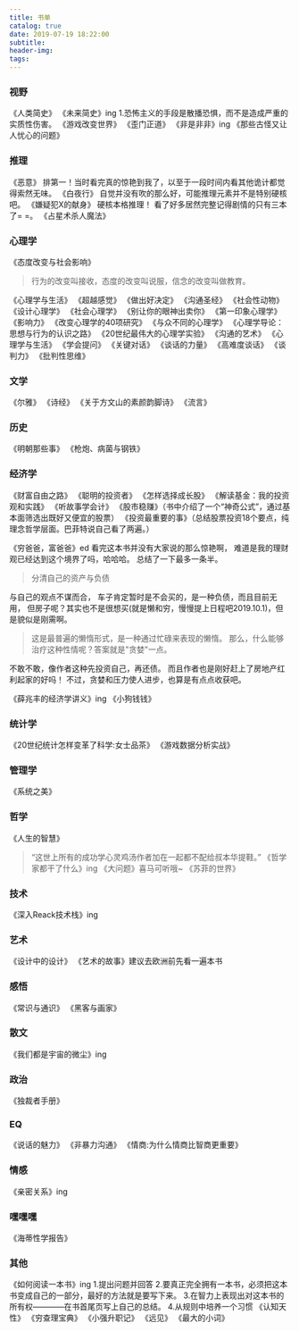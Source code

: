 ```yaml
---
title: 书单
catalog: true
date: 2019-07-19 18:22:00
subtitle:
header-img:
tags:
---
```


### 视野
《人类简史》
《未来简史》ing
    1.恐怖主义的手段是散播恐惧，而不是造成严重的实质性伤害。
《游戏改变世界》
《歪门正道》
《非是非非》ing
《那些古怪又让人忧心的问题》

### 推理
《恶意》
排第一！当时看完真的惊艳到我了，以至于一段时间内看其他诡计都觉得索然无味。
《白夜行》
自觉并没有吹的那么好，可能推理元素并不是特别硬核吧。
《嫌疑犯X的献身》
硬核本格推理！
看了好多居然完整记得剧情的只有三本了= =。
《占星术杀人魔法》

### 心理学
《态度改变与社会影响》
>行为的改变叫接收，态度的改变叫说服，信念的改变叫做教育。

《心理学与生活》
《超越感觉》
《做出好决定》
《沟通圣经》
《社会性动物》
《设计心理学》
《社会心理学》
《别让你的眼神出卖你》
《第一印象心理学》
《影响力》
《改变心理学的40项研究》
《与众不同的心理学》
《心理学导论：思想与行为的认识之路》
《20世纪最伟大的心理学实验》
《沟通的艺术》
《心理学与生活》
《学会提问》
《关键对话》
《谈话的力量》
《高难度谈话》
《谈判力》
《批判性思维》

### 文学
《尔雅》
《诗经》
《关于方文山的素颜韵脚诗》
《流言》

### 历史
《明朝那些事》
《枪炮、病菌与钢铁》

### 经济学
《财富自由之路》
《聪明的投资者》
《怎样选择成长股》
《解读基金：我的投资观和实践》
《听故事学会计》
《股市稳赚》（书中介绍了一个“神奇公式”，通过基本面筛选出既好又便宜的股票）
《投资最重要的事》（总结股票投资18个要点，纯理念哲学层面。巴菲特说自己看了两遍。）

《穷爸爸，富爸爸》ed
看完这本书并没有大家说的那么惊艳啊，
难道是我的理财观已经达到这个境界了吗，哈哈哈。
总结了一下最多一条半。

>分清自己的资产与负债

与自己的观点不谋而合，
车子肯定暂时是不会买的，是一种负债，而且目前无用，
但房子呢？其实也不是很想买(就是懒和穷，慢慢提上日程吧2019.10.1)，但是貌似是刚需啊。

>这是最普遍的懒惰形式，是一种通过忙碌来表现的懒惰。
>那么，什么能够治疗这种性情呢？答案就是"贪婪"一点。

不敢不敢，像作者这种先投资自己，再还债。
而且作者也是刚好赶上了房地产红利起家的好吗！
不过，贪婪和压力使人进步，也算是有点点收获吧。

《薛兆丰的经济学讲义》ing
《小狗钱钱》
<span style="display:none">
    《股市真规则》
    《巴菲特的护城河》（分成四种类型进行系统性阐述。最好和上一本结合起来读。）
</span>

### 统计学
《20世纪统计怎样变革了科学:女士品茶》
《游戏数据分析实战》

### 管理学
《系统之美》

### 哲学
《人生的智慧》
>“这世上所有的成功学心灵鸡汤作者加在一起都不配给叔本华提鞋。”
《哲学家都干了什么》ing
《大问题》喜马可听哦~
《苏菲的世界》

### 技术
《深入Reack技术栈》ing

### 艺术
《设计中的设计》
《艺术的故事》建议去欧洲前先看一遍本书

### 感悟
《常识与通识》
《黑客与画家》

### 散文
《我们都是宇宙的微尘》ing

### 政治
《独裁者手册》

### EQ
《说话的魅力》
《非暴力沟通》
《情商:为什么情商比智商更重要》

### 情感
《亲密关系》ing

### 嘿嘿嘿
《海蒂性学报告》

### 其他
《如何阅读一本书》ing
    1.提出问题并回答
    2.要真正完全拥有一本书，必须把这本书变成自己的一部分，最好的方法就是要写下来。
    3.在智力上表现出对这本书的所有权————在书首尾页写上自己的总结。
    4.从规则中培养一个习惯
《认知天性》
《穷查理宝典》
《小强升职记》
《远见》
《最大的小词》
